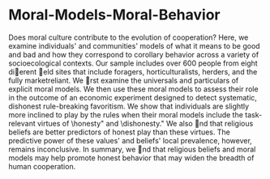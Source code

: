 # Moral-Models-Moral-Behavior
Does moral culture contribute to the evolution of cooperation? Here, we examine individuals' and
communities' models of what it means to be good and bad and how they correspond to corollary
behavior across a variety of socioecological contexts. Our sample includes over 600 people from
eight dierent eld sites that include foragers, horticulturalists, herders, and the fully marketreliant.
We rst examine the universals and particulars of explicit moral models. We then use
these moral models to assess their role in the outcome of an economic experiment designed to
detect systematic, dishonest rule-breaking favoritism. We show that individuals are slightly more
inclined to play by the rules when their moral models include the task-relevant virtues of \honesty"
and \dishonesty." We also nd that religious beliefs are better predictors of honest play than
these virtues. The predictive power of these values' and beliefs' local prevalence, however, remains
inconclusive. In summary, we nd that religious beliefs and moral models may help promote honest
behavior that may widen the breadth of human cooperation.
